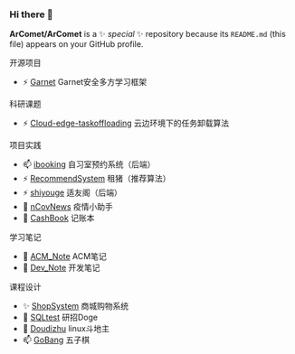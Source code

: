 ### Hi there 👋

**ArComet/ArComet** is a ✨ _special_ ✨ repository because its `README.md` (this file) appears on your GitHub profile.

开源项目
- ⚡ [Garnet](https://github.com/FudanMPL/Garnet) Garnet安全多方学习框架


科研课题
- ⚡ [Cloud-edge-taskoffloading](https://github.com/ArComet/Cloud-edge-taskoffloading) 云边环境下的任务卸载算法

项目实践
- 📫 [ibooking](https://github.com/XinLin-cs/ibooking) 自习室预约系统（后端）
- ⚡ [RecommendSystem](https://github.com/ArComet/RecommendSystem) 租猪（推荐算法）
- ⚡ [shiyouge](https://github.com/ArComet/shiyouge) 适友阁（后端）
- 🌱 [nCovNews](https://github.com/ArComet/nCovNews) 疫情小助手
- 💬 [CashBook](https://github.com/ArComet/CashBook) 记账本

学习笔记
- 🔭 [ACM_Note](https://github.com/ArComet/ACM_Note) ACM笔记
- 🔭 [Dev_Note](https://github.com/ArComet/Dev_Note) 开发笔记

课程设计
- ✨ [ShopSystem](https://github.com/ArComet/ShopSystem) 商城购物系统
- 👯 [SQLtest](https://github.com/ArComet/SQLtest) 研招Doge
- 🤔 [Doudizhu](https://github.com/ArComet/Doudizhu) linux斗地主
- 📫 [GoBang](https://github.com/ArComet/GoBang) 五子棋
